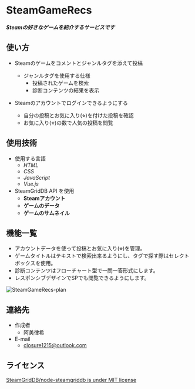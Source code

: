 # SteamGameRecs

***Steamの好きなゲームを紹介するサービスです***

## 使い方

* Steamのゲームをコメントとジャンルタグを添えて投稿
  * ジャンルタグを使用する仕様
    * 投稿されたゲームを検索
    * 診断コンテンツの結果を表示

* Steamのアカウントでログインできるようにする
  * 自分の投稿とお気に入り(⭐︎)を付けた投稿を確認
  * お気に入り(⭐︎)の数で人気の投稿を閲覧


## 使用技術

* 使用する言語
  * *HTML*
  * *CSS*
  * *JavaScript*
  * *Vue.js*
* SteamGridDB API を使用
  * **Steamアカウント**
  * **ゲームのデータ**
  * **ゲームのサムネイル**


## 機能一覧

* アカウントデータを使って投稿とお気に入り(⭐︎)を管理。
* ゲームタイトルはテキストで検索出来るようにし、タグで探す際はセレクトボックスを使用。
* 診断コンテンツはフローチャート型で一問一答形式にします。
* レスポンシブデザインでSPでも閲覧できるようにします。



![SteamGameRecs-plan](https://github.com/user-attachments/assets/e4be5701-6ecb-4ab4-ad7f-ca74a9531359)


## 連絡先

* 作成者
  * 阿美律希
* E-mail
  * closure1215@outlook.com

## ライセンス

[SteamGridDB/node-steamgriddb is under MIT license](https://github.com/SteamGridDB/node-steamgriddb)
